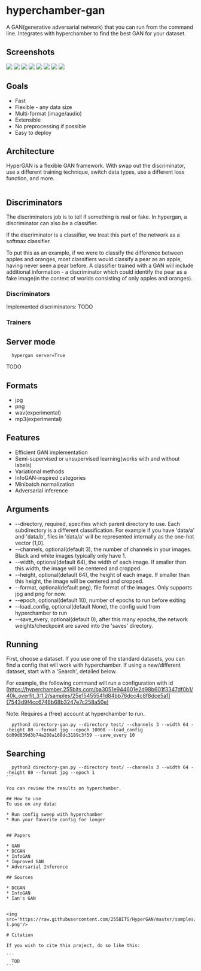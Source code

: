 # hyperchamber-gan
A GAN(generative adversarial network) that you can run from the command line.  Integrates with hyperchamber to find the best GAN for your dataset.

## Screenshots

<img src='https://raw.githubusercontent.com/255BITS/HyperGAN/master/samples/decent-1.png'/>
<img src='https://raw.githubusercontent.com/255BITS/HyperGAN/master/samples/decent-2.png'/>
<img src='https://raw.githubusercontent.com/255BITS/HyperGAN/master/samples/decent-3.png'/>
<img src='https://raw.githubusercontent.com/255BITS/HyperGAN/master/samples/creepy.png'/>
<img src='https://raw.githubusercontent.com/255BITS/HyperGAN/master/samples/decent-4.png'/>
<img src='https://raw.githubusercontent.com/255BITS/HyperGAN/master/samples/decent-5.png'/>
<img src='https://raw.githubusercontent.com/255BITS/HyperGAN/master/samples/decent-6.png'/>
<img src='https://raw.githubusercontent.com/255BITS/HyperGAN/master/samples/decent-7.png'/>


## Goals

* Fast
* Flexible - any data size
* Multi-format (image/audio)
* Extensible
* No preprocessing if possible
* Easy to deploy

## Architecture

HyperGAN is a flexible GAN framework.  With swap out the discriminator, use a different training technique, switch data types, use a different loss function, and more.
```
```

## Discriminators

The discriminators job is to tell if something is real or fake.  In hypergan, a discriminator can also be a classifier.

If the discriminator is a classifier, we treat this part of the network as a softmax classifier.

To put this as an example, if we were to classify the difference between apples and oranges, most classifiers would classify a pear as an apple, having never seen a pear before.
A classifier trained with a GAN will include additional information - a discriminator which could identify the pear as a fake image(in the context of worlds consisting of only apples and oranges).

### Discriminators

Implemented discriminators: TODO


### Trainers

## Server mode

```
  hypergan server=True
```
TODO 

## Formats

* jpg
* png
* wav(experimental)
* mp3(experimental)

## Features

* Efficient GAN implementation
* Semi-supervised or unsupervised learning(works with and without labels)
* Variational methods
* InfoGAN-inspired categories
* Minibatch normalization
* Adversarial inference

## Arguments

* --directory, required, specifies which parent directory to use.  Each subdirectory is a different classification.  For example if you have 'data/a' and 'data/b', files in 'data/a' will be represented internally as the one-hot vector [1,0].
* --channels, optional(default 3), the number of channels in your images.  Black and white images typically only have 1.
* --width, optional(default 64), the width of each image.  If smaller than this width, the image will be centered and cropped.
* --height, optional(default 64), the height of each image.  If smaller than this height, the image will be centered and cropped.
* --format, optional(default png), file format of the images.  Only supports jpg and png for now.
* --epoch, optional(default 10), number of epochs to run before exiting
* --load_config, optional(default None), the config uuid from hyperchamber to run
* --save_every, optional(default 0), after this many epochs, the network weights/checkpoint are saved into the 'saves' directory.

## Running

First, choose a dataset.  If you use one of the standard datasets, you can find a config that will work with hyperchamber.  If using a new/different dataset, start with a 'Search', detailed below.

For example, the following command will run a configuration with id [https://hyperchamber.255bits.com/ba3051e944601e2d98b601f3347df0b1/40k_overfit_3:1.2/samples/25e15455541d84bb76dcc4c8f8dce5a1](7543d9f4cc6746b68b3247e7c258a50e)

Note: Requires a (free) account at hyperchamber to run.

```
  python3 directory-gan.py --directory test/ --channels 3 --width 64 --height 80 --format jpg --epoch 10000 --load_config 6d09d839d3b74a208a168dc3189c3f59 --save_every 10
```


## Searching

````
  python3 directory-gan.py --directory test/ --channels 3 --width 64 --height 80 --format jpg --epoch 1
```

You can review the results on hyperchamber.

## How to use
To use on any data:

* Run config sweep with hyperchamber
* Run your favorite config for longer


## Papers

* GAN
* DCGAN
* InfoGAN
* Improved GAN
* Adversarial Inference

## Sources

* DCGAN
* InfoGAN
* Ian's GAN


<img src='https://raw.githubusercontent.com/255BITS/HyperGAN/master/samples/magic-1.png'/>

# Citation

If you wish to cite this project, do so like this:

```
  TOD
```
